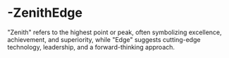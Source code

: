 # -ZenithEdge
"Zenith" refers to the highest point or peak, often symbolizing excellence, achievement, and superiority, while "Edge" suggests cutting-edge technology, leadership, and a forward-thinking approach.
